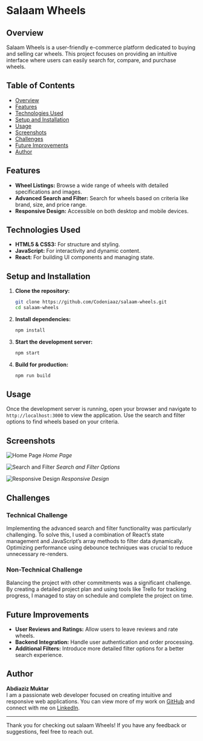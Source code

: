 # Salaam Wheels

## Overview
Salaam Wheels is a user-friendly e-commerce platform dedicated to buying and selling car wheels. This project focuses on providing an intuitive interface where users can easily search for, compare, and purchase wheels.

## Table of Contents
- [Overview](#overview)
- [Features](#features)
- [Technologies Used](#technologies-used)
- [Setup and Installation](#setup-and-installation)
- [Usage](#usage)
- [Screenshots](#screenshots)
- [Challenges](#challenges)
- [Future Improvements](#future-improvements)
- [Author](#author)

## Features
- **Wheel Listings:** Browse a wide range of wheels with detailed specifications and images.
- **Advanced Search and Filter:** Search for wheels based on criteria like brand, size, and price range.
- **Responsive Design:** Accessible on both desktop and mobile devices.

## Technologies Used
- **HTML5 & CSS3:** For structure and styling.
- **JavaScript:** For interactivity and dynamic content.
- **React:** For building UI components and managing state.

## Setup and Installation
1. **Clone the repository:**
    ```bash
    git clone https://github.com/Codeniaaz/salaam-wheels.git
    cd salaam-wheels
    ```

2. **Install dependencies:**
    ```bash
    npm install
    ```

3. **Start the development server:**
    ```bash
    npm start
    ```

4. **Build for production:**
    ```bash
    npm run build
    ```

## Usage
Once the development server is running, open your browser and navigate to `http://localhost:3000` to view the application. Use the search and filter options to find wheels based on your criteria.

## Screenshots
![Home Page](link_to_home_page_screenshot)
*Home Page*

![Search and Filter](link_to_search_and_filter_screenshot)
*Search and Filter Options*

![Responsive Design](link_to_responsive_design_screenshot)
*Responsive Design*

## Challenges
### Technical Challenge
Implementing the advanced search and filter functionality was particularly challenging. To solve this, I used a combination of React’s state management and JavaScript’s array methods to filter data dynamically. Optimizing performance using debounce techniques was crucial to reduce unnecessary re-renders.

### Non-Technical Challenge
Balancing the project with other commitments was a significant challenge. By creating a detailed project plan and using tools like Trello for tracking progress, I managed to stay on schedule and complete the project on time.

## Future Improvements
- **User Reviews and Ratings:** Allow users to leave reviews and rate wheels.
- **Backend Integration:** Handle user authentication and order processing.
- **Additional Filters:** Introduce more detailed filter options for a better search experience.

## Author
**Abdiaziz Muktar**  
I am a passionate web developer focused on creating intuitive and responsive web applications. You can view more of my work on [GitHub](https://github.com/Codeniaaz) and connect with me on [LinkedIn](https://www.linkedin.com/in/-851360283/).

---

Thank you for checking out salaam Wheels! If you have any feedback or suggestions, feel free to reach out.
